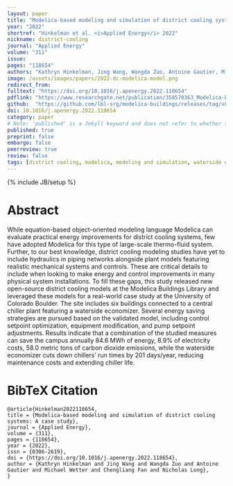 ```yaml
---
layout: paper
title: "Modelica-based modeling and simulation of district cooling systems: A case study"
year: "2022"
shortref: "Hinkelman et al. <i>Applied Energy</i> 2022"
nickname: district-cooling
journal: "Applied Energy"
volume: "311"
issue: 
pages: "118654"
authors: "Kathryn Hinkelman, Jing Wang, Wangda Zuo, Antoine Gautier, Michael Wetter, Chengliang Fan, Nicholas Long"
image: /assets/images/papers/2022-dc-modelica-model.png
redirect_from: 
fulltext: "https://doi.org/10.1016/j.apenergy.2022.118654"
pdflink: "https://www.researchgate.net/publication/358570363_Modelica-based_modeling_and_simulation_of_district_cooling_systems_A_case_study"
github:  "https://github.com/lbl-srg/modelica-buildings/releases/tag/v8.1.0"
doi: 10.1016/j.apenergy.2022.118654
category: paper
# Note: 'published' is a Jekyll keyword and does not refer to whether the paper is published, but rather to whether this Markdown should be part of the rendered site.
published: true
preprint: false
embargo: false	
peerreview: true
review: false
tags: [district cooling, modelica, modeling and simulation, waterside economizer, optimization, case study]
---
```

{% include JB/setup %}

# Abstract 

While equation-based object-oriented modeling language Modelica can evaluate practical energy 
improvements for district cooling systems, few have adopted Modelica for this type of large-scale 
thermo-fluid system. Further, to our best knowledge, district cooling modeling studies have yet 
to include hydraulics in piping networks alongside plant models featuring realistic mechanical 
systems and controls. These are critical details to include when looking to make energy and 
control improvements in many physical system installations. To fill these gaps, this study 
released new open-source district cooling models at the Modelica Buildings Library and leveraged 
these models for a real-world case study at the University of Colorado Boulder. The site includes 
six buildings connected to a central chiller plant featuring a waterside economizer. Several 
energy saving strategies are pursued based on the validated model, including control setpoint 
optimization, equipment modification, and pump setpoint adjustments. Results indicate that a 
combination of the studied measures can save the campus annually 84.6 MWh of energy, 8.9% of 
electricity costs, 58.0 metric tons of carbon dioxide emissions, while the waterside economizer 
cuts down chillers’ run times by 201 days/year, reducing maintenance costs and extending chiller life.

# BibTeX Citation

```
@article{Hinkelman2022118654,
title = {Modelica-based modeling and simulation of district cooling systems: A case study},
journal = {Applied Energy},
volume = {311},
pages = {118654},
year = {2022},
issn = {0306-2619},
doi = {https://doi.org/10.1016/j.apenergy.2022.118654},
author = {Kathryn Hinkelman and Jing Wang and Wangda Zuo and Antoine Gautier and Michael Wetter and Chengliang Fan and Nicholas Long},
}
```
